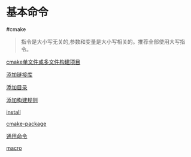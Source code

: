 #  基本命令

#cmake

> 指令是大小写无关的,参数和变量是大小写相关的。推荐全部使用大写指令。

[cmake单文件或多文件构建项目](cmake单文件或多文件构建项目.md)

[添加链接库](cmake_library.md)

[添加目录](cmake添加文件夹.md)

[添加构建规则](cmake添加构建规则.md)

[install](cmake_install.md)

[cmake-package](cmake_package.md)

[通用命令](cmake常用命令.md)

[macro](cmake%20macro%20and%20function.md)
